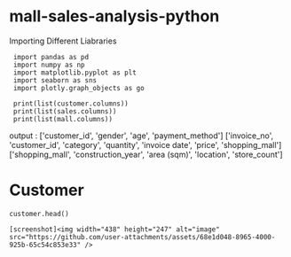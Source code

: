 # mall-sales-analysis-python

Importing Different Liabraries

     import pandas as pd
     import numpy as np
     import matplotlib.pyplot as plt
     import seaborn as sns
     import plotly.graph_objects as go

     print(list(customer.columns))
     print(list(sales.columns))
     print(list(mall.columns))

output :
 ['customer_id', 'gender', 'age', 'payment_method']
 ['invoice_no', 'customer_id', 'category', 'quantity', 'invoice date', 'price', 'shopping_mall']
 ['shopping_mall', 'construction_year', 'area (sqm)', 'location', 'store_count']

 # Customer
 
    customer.head()

    [screenshot]<img width="438" height="247" alt="image" src="https://github.com/user-attachments/assets/68e1d048-8965-4000-925b-65c54c853e33" />


